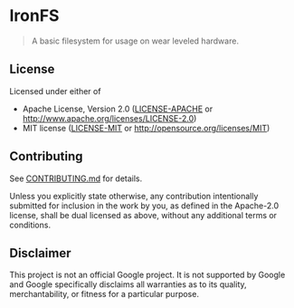 

# IronFS

> A basic filesystem for usage on wear leveled hardware.

## License

Licensed under either of

 * Apache License, Version 2.0
   ([LICENSE-APACHE](LICENSE-APACHE) or http://www.apache.org/licenses/LICENSE-2.0)
 * MIT license
   ([LICENSE-MIT](LICENSE-MIT) or http://opensource.org/licenses/MIT)

## Contributing

See [CONTRIBUTING.md](./CONTRIBUTING.md) for details.

Unless you explicitly state otherwise, any contribution intentionally submitted
for inclusion in the work by you, as defined in the Apache-2.0 license, shall be
dual licensed as above, without any additional terms or conditions.

## Disclaimer

This project is not an official Google project. It is not supported by Google and Google specifically disclaims all warranties as to its quality, merchantability, or fitness for a particular purpose.
